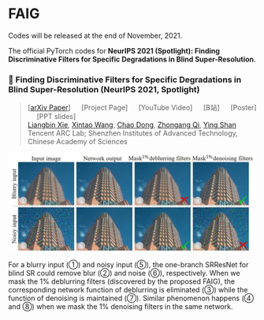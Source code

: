 # FAIG

Codes will be released at the end of November, 2021.

The official PyTorch codes for **NeurIPS 2021 (Spotlight): Finding Discriminative Filters for Specific Degradations in Blind Super-Resolution**.

### :book: Finding Discriminative Filters for Specific Degradations in Blind Super-Resolution (NeurIPS 2021, Spotlight)

> [[arXiv Paper](https://arxiv.org/abs/2108.01070)] &emsp; [Project Page] &emsp; [YouTube Video] &emsp; [B站] &emsp; [Poster] &emsp; [PPT slides]<br>
> [Liangbin Xie](https://www.researchgate.net/profile/Liangbin-Xie), [Xintao Wang](https://xinntao.github.io/), [Chao Dong](https://scholar.google.com.hk/citations?user=OSDCB0UAAAAJ), [Zhongang Qi](https://scholar.google.com/citations?user=zJvrrusAAAAJ&hl=en), [Ying Shan](https://scholar.google.com/citations?user=4oXBp9UAAAAJ&hl=en) <br>
> Tencent ARC Lab; Shenzhen Institutes of Advanced Technology, Chinese Academy of Sciences

<p align="center">
  <img src="assets/FAIG_teaser.jpg">
</p>
For a blurry input (①) and noisy input (⑤), the one-branch SRResNet for blind SR could remove blur (②) and noise (⑥), respectively. When we mask the 1% deblurring filters (discovered by the proposed FAIG), the corresponding network function of deblurring is eliminated (③) while the function of denoising is maintained (⑦). Similar phenomenon happens (④ and ⑧) when we mask the 1% denoising filters in the same network.
